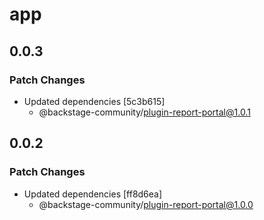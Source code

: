 # app

## 0.0.3

### Patch Changes

- Updated dependencies [5c3b615]
  - @backstage-community/plugin-report-portal@1.0.1

## 0.0.2

### Patch Changes

- Updated dependencies [ff8d6ea]
  - @backstage-community/plugin-report-portal@1.0.0
